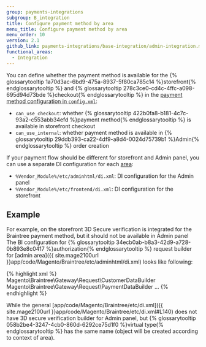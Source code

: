 ```yaml
---
group: payments-integrations
subgroup: B_integration
title: Configure payment method by area
menu_title: Configure payment method by area
menu_order: 10
version: 2.1
github_link: payments-integrations/base-integration/admin-integration.md
functional_areas:
  - Integration
---
```


You can define whether the payment method is available for the {% glossarytooltip 1a70d3ac-6bd9-475a-8937-5f80ca785c14 %}storefront{% endglossarytooltip %} and {% glossarytooltip 278c3ce0-cd4c-4ffc-a098-695d94d73bde %}checkout{% endglossarytooltip %} in the [payment method configuration in `config.xml`]({{page.baseurl}}/payments-integrations/base-integration/payment-option-config.html):

- `can_use_checkout`: whether {% glossarytooltip 422b0fa8-b181-4c7c-93a2-c553abb34efd %}payment method{% endglossarytooltip %} is available in storefront checkout
- `can_use_internal`: whether payment method is available in {% glossarytooltip 29ddb393-ca22-4df9-a8d4-0024d75739b1 %}Admin{% endglossarytooltip %} order creation 

If your payment flow should be different for storefront and Admin panel, you can use a separate DI configuration for each [area]({{page.baseurl}}/architecture/archi_perspectives/components/modules/mod_and_areas.html#magento-area-types):

- `%Vendor_Module%/etc/adminhtml/di.xml`: DI configuration for the Admin panel
- `%Vendor_Module%/etc/frontend/di.xml`: DI configuration for the storefront

## Example

For example, on the storefront 3D Secure verification is integrated for the Braintree payment method, but it should not be available in Admin panel
The ВI configuration for {% glossarytooltip 34ecb0ab-b8a3-42d9-a728-0b893e8c0417 %}authorization{% endglossarytooltip %} request builder for [admin area]({{ site.mage2100url }}app/code/Magento/Braintree/etc/adminhtml/di.xml) looks like following:

{% highlight xml %}
<virtualType name="BraintreeAuthorizeRequest" type="Magento\Payment\Gateway\Request\BuilderComposite">
    <arguments>
        <argument name="builders" xsi:type="array">
            <item name="customer" xsi:type="string">Magento\Braintree\Gateway\Request\CustomerDataBuilder</item>
            <item name="payment" xsi:type="string">Magento\Braintree\Gateway\Request\PaymentDataBuilder</item>
            ...
        </argument>
    </arguments>
</virtualType>
{% endhighlight %}

While the general [app/code/Magento/Braintree/etc/di.xml]({{ site.mage2100url }}app/code/Magento/Braintree/etc/di.xml#L140) does not
have 3D secure verification builder for Admin panel, but {% glossarytooltip 058b2be4-3247-4cb0-860d-6292ce75d1f0 %}virtual type{% endglossarytooltip %} has the same name (object will be created according to context of area).

